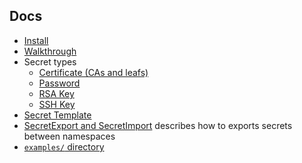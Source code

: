 ## Docs

- [Install](install.md)
- [Walkthrough](walkthrough.md)
- Secret types
  - [Certificate (CAs and leafs)](certificate.md)
  - [Password](password.md)
  - [RSA Key](rsa_key.md)
  - [SSH Key](ssh_key.md)
- [Secret Template](secret-template.md)
- [SecretExport and SecretImport](secret-export.md) describes how to exports secrets between namespaces
- [`examples/` directory](../examples/)

